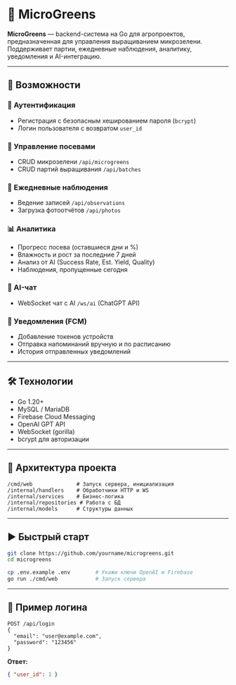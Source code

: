 
# 🌱 MicroGreens

**MicroGreens** — backend-система на Go для агропроектов, предназначенная для управления выращиванием микрозелени. Поддерживает партии, ежедневные наблюдения, аналитику, уведомления и AI-интеграцию.

---

## 🚀 Возможности

### 🔐 Аутентификация
- Регистрация с безопасным хешированием пароля (`bcrypt`)
- Логин пользователя с возвратом `user_id`

### 🌿 Управление посевами
- CRUD микрозелени `/api/microgreens`
- CRUD партий выращивания `/api/batches`

### 📆 Ежедневные наблюдения
- Ведение записей `/api/observations`
- Загрузка фотоотчётов `/api/photos`

### 📊 Аналитика
- Прогресс посева (оставшиеся дни и %)
- Влажность и рост за последние 7 дней
- Анализ от AI (Success Rate, Est. Yield, Quality)
- Наблюдения, пропущенные сегодня

### 🤖 AI-чат
- WebSocket чат с AI `/ws/ai` (ChatGPT API)

### 🔔 Уведомления (FCM)
- Добавление токенов устройств
- Отправка напоминаний вручную и по расписанию
- История отправленных уведомлений

---

## 🛠️ Технологии

- Go 1.20+
- MySQL / MariaDB
- Firebase Cloud Messaging
- OpenAI GPT API
- WebSocket (gorilla)
- bcrypt для авторизации

---

## 📂 Архитектура проекта

```
/cmd/web              # Запуск сервера, инициализация
/internal/handlers    # Обработчики HTTP и WS
/internal/services    # Бизнес-логика
/internal/repositories # Работа с БД
/internal/models      # Структуры данных
```

---

## ▶️ Быстрый старт

```bash
git clone https://github.com/yourname/microgreens.git
cd microgreens

cp .env.example .env        # Укажи ключи OpenAI и Firebase
go run ./cmd/web            # Запуск сервера
```

---

## 📩 Пример логина

```http
POST /api/login
{
  "email": "user@example.com",
  "password": "123456"
}
```

**Ответ:**
```json
{ "user_id": 1 }
```



